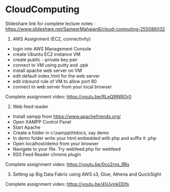 # CloudComputing

Slideshare link for complete lecture notes : https://www.slideshare.net/SameerMahajan6/cloud-computing-255086032

1. AWS Assignment (EC2, connectivity)

- login into AWS Management Console
- create Ubuntu EC2 instance VM
- create public - private key pair
- connect to VM using putty and .ppk
- install apache web server on VM
- edit default index.html for the web server
- edit inbound rule of VM to allow port 80
- connect to web server from your local browser

Complete assignment video: https://youtu.be/RLeQ9lNROr0

2. Web feed reader
- Install xampp from https://www.apachefriends.org/ 
- Open XAMPP Control Panel
- Start Apache
- Create a folder in c:\xampp\htdocs, say demo
- In demo folder write your html embedded with php and suffix it .php
- Open localhost/demo from your browser
- Navigate to your file. Try webfeed.php for webfeed
- RSS Feed Reader chrome plugin

Complete assignment video: https://youtu.be/0co2rns_9Bs

3. Setting up Big Data Fabric using AWS s3, Glue, Athena and QuickSight

Complete assignment video: https://youtu.be/4VJvjnkDDfs
